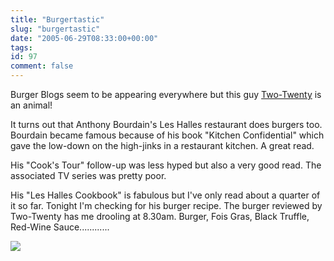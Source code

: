 ```yaml
---
title: "Burgertastic"
slug: "burgertastic"
date: "2005-06-29T08:33:00+00:00"
tags:
id: 97
comment: false
---
```


Burger Blogs seem to be appearing everywhere but this guy [Two-Twenty](http://www.two-twenty.net/archives/000378.html) is an animal!

It turns out that Anthony Bourdain's Les Halles restaurant does burgers too. Bourdain became famous because of his book "Kitchen Confidential" which gave the low-down on the high-jinks in a restaurant kitchen. A great read.

His "Cook's Tour" follow-up was less hyped but also a very good read. The associated TV series was pretty poor.

His "Les Halles Cookbook" is fabulous but I've only read about a quarter of it so far. Tonight I'm checking for his burger recipe. The burger reviewed by Two-Twenty has me drooling at 8.30am. Burger, Fois Gras, Black Truffle, Red-Wine Sauce............

![](http://photos16.flickr.com/22324153_b17bffe81c_t.jpg)

<span class="technoratitag"> [](http://www.technorati.com/tags/conoroneill) [](http://www.technorati.com/tags/bandon) [](http://www.technorati.com/tags/burger)</span>
